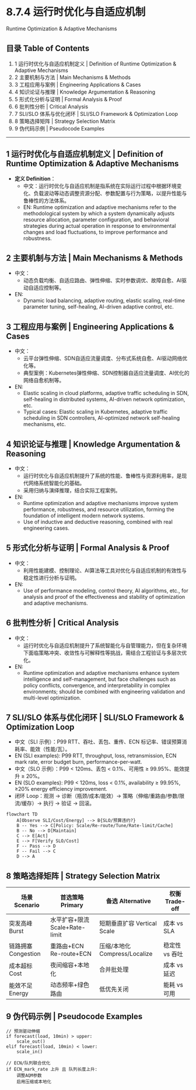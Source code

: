 # 8.7.4 运行时优化与自适应机制

Runtime Optimization & Adaptive Mechanisms

## 目录 Table of Contents

1. 1 运行时优化与自适应机制定义 | Definition of Runtime Optimization & Adaptive Mechanisms
2. 2 主要机制与方法 | Main Mechanisms & Methods
3. 3 工程应用与案例 | Engineering Applications & Cases
4. 4 知识论证与推理 | Knowledge Argumentation & Reasoning
5. 5 形式化分析与证明 | Formal Analysis & Proof
6. 6 批判性分析 | Critical Analysis
7. 7 SLI/SLO 体系与优化闭环 | SLI/SLO Framework & Optimization Loop
8. 8 策略选择矩阵 | Strategy Selection Matrix
9. 9 伪代码示例 | Pseudocode Examples

---

## 1 运行时优化与自适应机制定义 | Definition of Runtime Optimization & Adaptive Mechanisms

- **定义 Definition**：
  - 中文：运行时优化与自适应机制是指系统在实际运行过程中根据环境变化、负载波动等动态调整资源分配、参数配置与行为策略，以提升性能与鲁棒性的方法体系。
  - EN: Runtime optimization and adaptive mechanisms refer to the methodological system by which a system dynamically adjusts resource allocation, parameter configuration, and behavioral strategies during actual operation in response to environmental changes and load fluctuations, to improve performance and robustness.

## 2 主要机制与方法 | Main Mechanisms & Methods

- 中文：
  - 动态负载均衡、自适应路由、弹性伸缩、实时参数调优、故障自愈、AI驱动自适应控制等。
- EN:
  - Dynamic load balancing, adaptive routing, elastic scaling, real-time parameter tuning, self-healing, AI-driven adaptive control, etc.

## 3 工程应用与案例 | Engineering Applications & Cases

- 中文：
  - 云平台弹性伸缩、SDN自适应流量调度、分布式系统自愈、AI驱动网络优化等。
  - 典型案例：Kubernetes弹性伸缩、SDN控制器自适应流量调度、AI优化的网络自愈机制等。
- EN:
  - Elastic scaling in cloud platforms, adaptive traffic scheduling in SDN, self-healing in distributed systems, AI-driven network optimization, etc.
  - Typical cases: Elastic scaling in Kubernetes, adaptive traffic scheduling in SDN controllers, AI-optimized network self-healing mechanisms, etc.

## 4 知识论证与推理 | Knowledge Argumentation & Reasoning

- 中文：
  - 运行时优化与自适应机制提升了系统的性能、鲁棒性与资源利用率，是现代网络系统智能化的基础。
  - 采用归纳与演绎推理，结合实际工程案例。
- EN:
  - Runtime optimization and adaptive mechanisms improve system performance, robustness, and resource utilization, forming the foundation of intelligent modern network systems.
  - Use of inductive and deductive reasoning, combined with real engineering cases.

## 5 形式化分析与证明 | Formal Analysis & Proof

- 中文：
  - 利用性能建模、控制理论、AI算法等工具对优化与自适应机制的有效性与稳定性进行分析与证明。
- EN:
  - Use of performance modeling, control theory, AI algorithms, etc., for analysis and proof of the effectiveness and stability of optimization and adaptive mechanisms.

## 6 批判性分析 | Critical Analysis

- 中文：
  - 运行时优化与自适应机制提升了系统智能化与自管理能力，但在复杂环境下面临策略冲突、收敛性与可解释性等挑战，需结合工程验证与多层次优化。
- EN:
  - Runtime optimization and adaptive mechanisms enhance system intelligence and self-management, but face challenges such as policy conflicts, convergence, and interpretability in complex environments; should be combined with engineering validation and multi-level optimization.

## 7 SLI/SLO 体系与优化闭环 | SLI/SLO Framework & Optimization Loop

- 中文（SLI 示例）：P99 RTT、吞吐、丢包、重传、ECN 标记率、错误预算消耗率、能效（性能/瓦）。
- EN (SLI examples): P99 RTT, throughput, loss, retransmission, ECN mark rate, error budget burn, performance-per-watt.
- 中文（SLO 示例）：P99 < 120ms、丢包 < 0.1%、可用性 ≥ 99.95%、能效提升 ≥ 20%。
- EN (SLO examples): P99 < 120ms, loss < 0.1%, availability ≥ 99.95%, ≥20% energy efficiency improvement.
- 闭环 Loop：观测 → 诊断（瓶颈/成本/能效）→ 策略（伸缩/重路由/参数/限流/缓存）→ 执行 → 验证 → 回滚。

```mermaid
flowchart TD
    A[Observe SLI/Cost/Energy] --> B{SLO/预算违约?}
    B -- Yes --> C[Policy: Scale/Re-route/Tune/Rate-limit/Cache]
    B -- No --> D[Maintain]
    C --> E[Act]
    E --> F[Verify SLO/Cost]
    F -- Pass --> D
    F -- Fail --> C
    D --> A
```

## 8 策略选择矩阵 | Strategy Selection Matrix

| 场景 Scenario | 首选策略 Primary | 备选 Alternative | 权衡 Trade-off |
|---|---|---|---|
| 突发高峰 Burst | 水平扩容+限流 Scale+Rate-limit | 短期垂直扩容 Vertical Scale | 成本 vs SLA |
| 链路拥塞 Congestion | 重路由+ECN Re-route+ECN | 压缩/本地化 Compress/Localize | 稳定性 vs 吞吐 |
| 成本超标 Cost | 夜间缩容+本地化 | 合并批处理 | 成本 vs 延迟 |
| 能效不足 Energy | 动态频率+绿色路由 | 低优先关闭 | 能耗 vs 可用 |

## 9 伪代码示例 | Pseudocode Examples

```pseudo
// 预测驱动伸缩
if forecast(load, 10min) > upper:
    scale_out()
elif forecast(load, 10min) < lower:
    scale_in()

// ECN/队列联合优化
if ECN_mark_rate 上升 且 队列长度上升:
    调整AQM参数
    启用压缩或本地化
```

